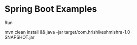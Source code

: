 # Spring Boot Examples

Run

 mvn clean install && java -jar target/com.hrishikeshmishra-1.0-SNAPSHOT.jar


